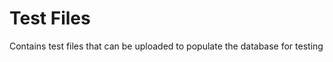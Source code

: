 Test Files
=============

Contains test files that can be uploaded to populate the database for testing
